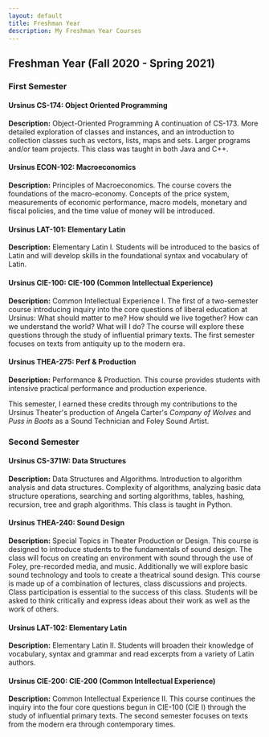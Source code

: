 ```yaml
---
layout: default
title: Freshman Year
description: My Freshman Year Courses
---
```


## Freshman Year (Fall 2020 - Spring 2021)

### First Semester

#### Ursinus CS-174: Object Oriented Programming

**Description:** Object-Oriented Programming A continuation of CS-173. More detailed exploration of classes and instances, and an introduction to collection classes such as vectors, lists, maps and sets. Larger programs and/or team projects. This class was taught in both Java and C++.

#### Ursinus ECON-102: Macroeconomics

**Description:** Principles of Macroeconomics. The course covers the foundations of the macro-economy. Concepts of the price system, measurements of economic performance, macro models, monetary and fiscal policies, and the time value of money will be introduced.

#### Ursinus LAT-101: Elementary Latin

**Description:** Elementary Latin I. Students will be introduced to the basics of Latin and will develop skills in the foundational syntax and vocabulary of Latin.

#### Ursinus CIE-100: CIE-100 (Common Intellectual Experience)

**Description:** Common Intellectual Experience I. The first of a two-semester course introducing inquiry into the core questions of liberal education at Ursinus: What should matter to me? How should we live together? How can we understand the world? What will I do? The course will explore these questions through the study of influential primary texts. The first semester focuses on texts from antiquity up to the modern era.

#### Ursinus THEA-275: Perf & Production

**Description:** Performance & Production. This course provides students with intensive practical performance and production experience.

This semester, I earned these credits through my contributions to the Ursinus Theater's production of Angela Carter's *Company of Wolves* and *Puss in Boots* as a Sound Technician and Foley Sound Artist.



### Second Semester

#### Ursinus CS-371W: Data Structures

**Description:** Data Structures and Algorithms. Introduction to algorithm analysis and data structures. Complexity of algorithms, analyzing basic data structure operations, searching and sorting algorithms, tables, hashing, recursion, tree and graph algorithms. This class is taught in Python.

#### Ursinus THEA-240: Sound Design

**Description:** Special Topics in Theater Production or Design. This course is designed to introduce students to the fundamentals of sound design. The class will focus on creating an environment with sound through the use of Foley, pre-recorded media, and music. Additionally we will explore basic sound technology and tools to create a theatrical sound design. This course is made up of a combination of lectures, class discussions and projects. Class participation is essential to the success of this class. Students will be asked to think critically and express ideas about their work as well as the work of others.

#### Ursinus LAT-102: Elementary Latin

**Description:** Elementary Latin II. Students will broaden their knowledge of vocabulary, syntax and grammar and read excerpts from a variety of Latin authors.

#### Ursinus CIE-200: CIE-200 (Common Intellectual Experience)

**Description:** Common Intellectual Experience II. This course continues the inquiry into the four core questions begun in CIE-100 (CIE I) through the study of influential primary texts. The second semester focuses on texts from the modern era through contemporary times.